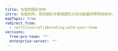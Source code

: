 ```yaml
---
title: 与您的团队协作
intro: 在组织内，您的团队可使用团队讨论功能展开跨项目协作。
mapTopic: true
redirect_from:
  - /articles/collaborating-with-your-team
versions:
  free-pro-team: '*'
  enterprise-server: '*'
---
```


